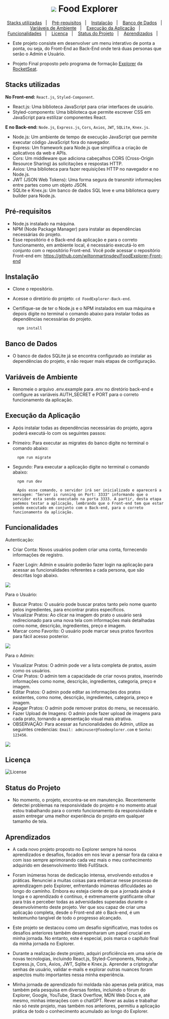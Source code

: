 <h1 align="center"> <img src="https://raw.githubusercontent.com/wiltonmartinsdev/FoodExplorer-Front-end/1b71719f4470b524b48d83db6a86c084c658f796/src/assets/polygon.svg"/> Food Explorer </h1>

<p align="center">
  <a href="#usedStacks">Stacks utilizadas</a>&nbsp;&nbsp;&nbsp;|&nbsp;&nbsp;&nbsp;
  <a href="#prerequisite">Pré-requisitos</a>&nbsp;&nbsp;&nbsp;|&nbsp;&nbsp;&nbsp;
  <a href="#installation">Instalação</a>&nbsp;&nbsp;&nbsp;|&nbsp;&nbsp;&nbsp;
  <a href="#database">Banco de Dados</a>&nbsp;&nbsp;&nbsp;|&nbsp;&nbsp;&nbsp;
  <a href="#environmentVariables">Variáveis de Ambiente</a>&nbsp;&nbsp;&nbsp;|&nbsp;&nbsp;&nbsp;
  <a href="#applicationExecution">Execução da Aplicação</a>&nbsp;&nbsp;&nbsp;|&nbsp;&nbsp;&nbsp;
  <a href="#functionalities">Funcionalidades</a>&nbsp;&nbsp;&nbsp;|&nbsp;&nbsp;&nbsp;
  <a href="#license">Licença</a>&nbsp;&nbsp;&nbsp;|&nbsp;&nbsp;&nbsp;
  <a href="#projectStatus">Status do Projeto</a>&nbsp;&nbsp;&nbsp;|&nbsp;&nbsp;&nbsp;
  <a href="#learnings">Aprendizados</a>&nbsp;&nbsp;&nbsp;|&nbsp;&nbsp;&nbsp;
</p>

- Este projeto consiste em desenvolver um menu interativo de ponta a ponta, ou seja, do Front-End ao Back-End onde terá duas personas que serão o Admin e Usuário.

- Projeto Final proposto pelo programa de formação [Explorer](https://www.rocketseat.com.br/explorer) da [RocketSeat](https://www.rocketseat.com.br/).


<h2 id="usedStacks"> Stacks utilizadas </h2>

**No Front-end:** `React.js`, `Styled-Component`.
- React.js: Uma biblioteca JavaScript para criar interfaces de usuário.
- Styled-components: Uma biblioteca que permite escrever CSS em JavaScript para estilizar componentes React.
  
**E no Back-end:** `Node.js`, `Express.js`, `Cors`, `Axios`, `JWT`, `SQLite`, `Knex.js`.
- Node.js: Um ambiente de tempo de execução JavaScript que permite executar código JavaScript fora do navegador.
- Express: Um framework para Node.js que simplifica a criação de aplicativos da web e APIs.
- Cors: Um middleware que adiciona cabeçalhos CORS (Cross-Origin Resource Sharing) às solicitações e respostas HTTP.
- Axios: Uma biblioteca para fazer requisições HTTP no navegador e no Node.js.
- JWT (JSON Web Tokens): Uma forma segura de transmitir informações entre partes como um objeto JSON.
- SQLite e Knex.js: Um banco de dados SQL leve e uma biblioteca query builder para Node.js.


<h2 id="prerequisite"> Pré-requisitos </h2>

- Node.js instalado na máquina.
- NPM (Node Package Manager) para instalar as dependências necessárias do projeto.
- Esse repositório é o Back-end da aplicação e para o correto funcionamento, em ambiente local, é necessário executá-lo em conjunto com o repositório Front-end. Você pode acessar o repositório Front-end em: https://github.com/wiltonmartinsdev/FoodExplorer-Front-end


<h2 id="installation"> Instalação </h2>

- Clone o repositório.
- Acesse o diretório do projeto: `cd FoodExplorer-Back-end`.
- Certifique-se de ter o Node.js e o NPM instalados em sua máquina e depois digite no terminal o comando abaixo para instalar todas as dependências necessárias do projeto.

        npm install


<h2 id="database"> Banco de Dados </h2>

- O banco de dados SQLite já se encontra configurado ao instalar as dependências do projeto, e não requer mais etapas de configuração.


<h2 id="environmentVariables"> Variáveis de Ambiente </h2>

- Renomeie o arquivo .env.example para .env no diretório back-end e configure as variáveis AUTH_SECRET e PORT para o correto funcionamento da aplicação.


<h2 id="applicationExecution"> Execução da Aplicação </h2>

- Após instalar todas as dependências necessárias do projeto, agora poderá executá-lo com os seguintes passos:

- Primeiro: Para executar as migrates do banco digite no terminal o comando abaixo:

        npm run migrate

- Segundo: Para executar a aplicação digite no terminal o comando abaixo:

        npm run dev
        
        Após esse comando, o servidor irá ser inicializado e aparecerá a mensagem: "Server is running on Port: 3333" informando que o servidor esta sendo executado na porta 3333. A partir, desta etapa podemos testar a aplicação, lembrando que o Front-end tem que estar sendo executado em conjunto com o Back-end, para o correto funcionamento da aplicação.


<h2 id="functionalities"> Funcionalidades </h2>

Autenticação:

- Criar Conta: Novos usuários podem criar uma conta, fornecendo informações de registro.

- Fazer Login: Admin e usuário poderão fazer login na aplicação para acessar as funcionalidades referentes a cada persona, que são descritas logo abaixo.

<img src="https://github.com/wiltonmartinsdev/FoodExplorer-Front-end/blob/main/src/assets/authenticationRoutes.gif?raw=true" />

Para o Usuário:

- Buscar Pratos: O usuário pode buscar pratos tanto pelo nome quanto pelos ingredientes, para encontrar pratos específicos.
- Visualizar Pratos: Ao clicar na imagem do prato o usuário será redirecionado para uma nova tela com informações mais detalhadas como nome, descrição, ingredientes, preço e imagem.
- Marcar como Favorito: O usuário pode marcar seus pratos favoritos para fácil acesso posterior.

<img src="https://github.com/wiltonmartinsdev/FoodExplorer-Front-end/blob/main/src/assets/userRoutes.gif?raw=true" />

Para o Admin:

- Visualizar Pratos: O admin pode ver a lista completa de pratos, assim como os usuários.
- Criar Pratos: O admin tem a capacidade de criar novos pratos, inserindo informações como nome, descrição, ingredientes, categoria, preço e imagem.
- Editar Pratos: O admin pode editar as informações dos pratos existentes, como nome, descrição, ingredientes, categoria, preço e imagem.
- Apagar Pratos: O admin pode remover pratos do menu, se necessário.
- Fazer Upload de Imagens: O admin pode fazer upload de imagens para cada prato, tornando a apresentação visual mais atrativa.
- OBSERVAÇÃO: Para acessar as funcionalidades do Admin, utilize as seguintes credencias: `Email: adminuser@foodexplorer.com` e `Senha: 123456`.

<img src="https://github.com/wiltonmartinsdev/FoodExplorer-Front-end/blob/main/src/assets/adminRoutes.gif?raw=true" />


<h2 id="license"> Licença </h2>
<p>
  <img alt="License" src="https://img.shields.io/github/license/wiltonmartinsdev/FoodExplorer-Back-end">
</p>


<h2 id="projectStatus"> Status do Projeto </h2>

- No momento, o projeto, encontra-se em manutenção. Recentemente detectei problemas na responsividade do projeto e no momento atual estou trabalhando para o correto funcionamento da responsividade e assim entregar uma melhor experiência do projeto em qualquer tamanho de tela.


<h2 id="learnings"> Aprendizados </h2>

- A cada novo projeto proposto no Explorer sempre há novos aprendizados e desafios, focados em nos levar a pensar fora da caixa e com isso sempre aprimorando cada vez mais o meu conhecimento adquirido em desenvolvimento Web FullStack.

- Foram inúmeras horas de dedicação intensa, envolvendo estudos e práticas. Renunciei a muitas coisas para embarcar nesse processo de aprendizagem pelo Explorer, enfrentando inúmeras dificuldades ao longo do caminho. Embora eu esteja ciente de que a jornada ainda é longa e o aprendizado é contínuo, é extremamente gratificante olhar para trás e perceber todas as adversidades superadas durante o desenvolvimento deste projeto. Ver que sou capaz de criar uma aplicação completa, desde o Front-end até o Back-end, é um testemunho tangível de todo o progresso alcançado.

- Este projeto se destacou como um desafio significativo, mas todos os desafios anteriores também desempenharam um papel crucial em minha jornada. No entanto, este é especial, pois marca o capítulo final da minha jornada no Explorer.

- Durante a realização deste projeto, adquiri proficiência em uma série de novas tecnologias, incluindo React.js, Styled-Components, Node.js, Express.js, Cors, Axios, JWT, Sqlite e Knex.js. Aprender a criptografar senhas de usuário, validar e-mails e explorar outras nuances foram aspectos muito importantes nessa minha experiência.

- Minha jornada de aprendizado foi moldada não apenas pela prática, mas também pela pesquisa em diversas fontes, incluindo o fórum do Explorer, Google, YouTube, Stack Overflow, MDN Web Docs e, até mesmo, minhas interações com o chatGPT. Rever as aulas e trabalhar não só neste projeto, mas também nos anteriores, permitiu a aplicação prática de todo o conhecimento acumulado ao longo do Explorer.

